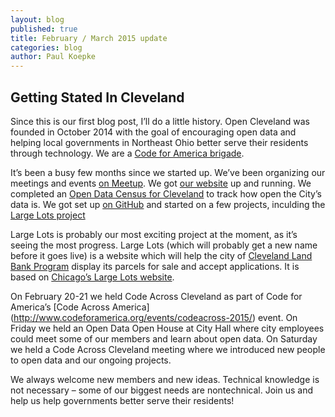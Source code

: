 ```yaml
---
layout: blog
published: true
title: February / March 2015 update
categories: blog
author: Paul Koepke
---
```


## Getting Stated In Cleveland

Since this is our first blog post, I’ll do a little history. Open Cleveland was founded in October 2014 with the goal of encouraging open data and helping local governments in Northeast Ohio better serve their residents through technology. We are a [Code for America brigade](http://www.codeforamerica.org).

It’s been a busy few months since we started up. We’ve been organizing our meetings and events [on Meetup](www.meetup.com/cleveland-civic-hacking). We got [our website](http://www.opencleveland.org) up and running. We completed an [Open Data Census for Cleveland](http://www.opencleveland.org/opendatacensus) to track how open the City’s data is. We got set up [on GitHub](https://github.com/opencleveland) and started on a few projects, inculding the [Large Lots project](https://github.com/opencleveland/large-lots)

Large Lots is probably our most exciting project at the moment, as it’s seeing the most progress. Large Lots (which will probably get a new name before it goes live) is a website which will help the city of [Cleveland Land Bank Program](http://www.city.cleveland.oh.us/CityofCleveland/Home/Government/CityAgencies/CommunityDevelopment/LandBank) display its parcels for sale and accept applications. It is based on [Chicago’s Large Lots website](http://largelots.org).

On February 20-21 we held Code Across Cleveland as part of Code for America’s [Code Across America] (http://www.codeforamerica.org/events/codeacross-2015/) event. On Friday we held an Open Data Open House at City Hall where city employees could meet some of our members and learn about open data. On Saturday we held a Code Across Cleveland meeting where we introduced new people to open data and our ongoing projects.

We always welcome new members and new ideas. Technical knowledge is not necessary – some of our biggest needs are nontechnical. Join us and help us help governments better serve their residents!